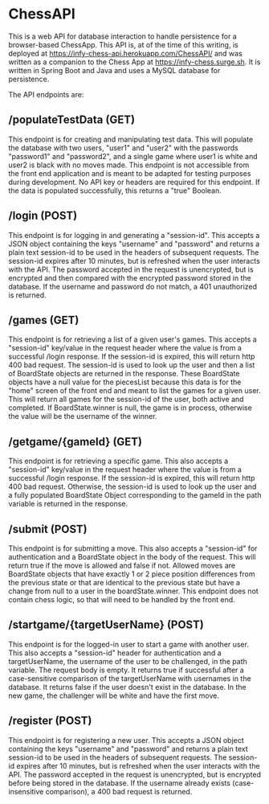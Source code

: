 # ChessAPI

This is a web API for database interaction to handle persistence for a browser-based ChessApp. This API is, at of the time of this writing, is deployed at https://infy-chess-api.herokuapp.com/ChessAPI/ and was written as a companion to the Chess App at https://infy-chess.surge.sh. It is written in Spring Boot and Java and uses a MySQL database for persistence.

The API endpoints are:

## /populateTestData (GET)
This endpoint is for creating and manipulating test data. This will populate the database with two users, "user1" and "user2" with the passwords "password1" and "password2", and a single game where user1 is white and user2 is black with no moves made. This endpoint is not accessible from the front end application and is meant to be adapted for testing purposes during development. No API key or headers are required for this endpoint. If the data is populated successfully, this returns a "true" Boolean.

## /login (POST)
This endpoint is for logging in and generating a "session-id". This accepts a JSON object containing the keys "username" and "password" and returns a plain text session-id to be used in the headers of subsequent requests. The session-id expires after 10 minutes, but is refreshed when the user interacts with the API. The password accepted in the request is unencrypted, but is encrypted and then compared with the encrypted password stored in the database. If the username and password do not match, a 401 unauthorized is returned.

## /games (GET)
This endpoint is for retrieving a list of a given user's games. This accepts a "session-id" key/value in the request header where the value is from a successful /login response. If the session-id is expired, this will return http 400 bad request. The session-id is used to look up the user and then a list of BoardState objects are returned in the response. These BoardState objects have a null value for the piecesList because this data is for the "home" screen of the front end and meant to list the games for a given user. This will return all games for the session-id of the user, both active and completed. If BoardState.winner is null, the game is in process, otherwise the value will be the username of the winner.

## /getgame/{gameId} (GET)
This endpoint is for retrieving a specific game. This also accepts a "session-id" key/value in the request header where the value is from a successful /login response. If the session-id is expired, this will return http 400 bad request. Otherwise, the session-id is used to look up the user and a fully populated BoardState Object corresponding to the gameId in the path variable is returned in the response.

## /submit (POST)
This endpoint is for submitting a move. This also accepts a "session-id" for authentication and a BoardState object in the body of the request. This will return true if the move is allowed and false if not. Allowed moves are BoardState objects that have exactly 1 or 2 piece position differences from the previous state or that are identical to the previous state but have a change from null to a user in the boardState.winner. This endpoint does not contain chess logic, so that will need to be handled by the front end. 

## /startgame/{targetUserName} (POST)
This endpoint is for the logged-in user to start a game with another user. This also accepts a "session-id" header for authentication and a targetUserName, the username of the user to be challenged, in the path variable. The request body is empty. It returns true if successful after a case-sensitive comparison of the targetUserName with usernames in the database. It returns false if the user doesn't exist in the database. In the new game, the challenger will be white and have the first move.

## /register (POST)
This endpoint is for registering a new user. This accepts a JSON object containing the keys "username" and "password" and returns a plain text session-id to be used in the headers of subsequent requests. The session-id expires after 10 minutes, but is refreshed when the user interacts with the API. The password accepted in the request is unencrypted, but is encrypted before being stored in the database. If the username already exists (case-insensitive comparison), a 400 bad request is returned.
